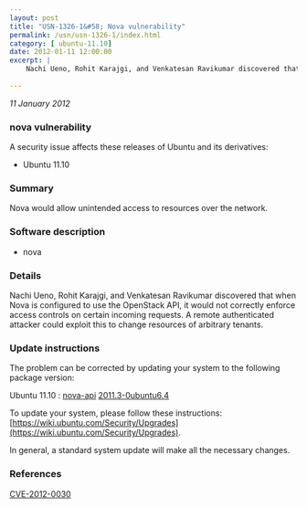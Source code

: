 ```yaml
---
layout: post
title: "USN-1326-1&#58; Nova vulnerability"
permalink: /usn/usn-1326-1/index.html
category: [ ubuntu-11.10]
date: 2012-01-11 12:00:00
excerpt: |
    Nachi Ueno, Rohit Karajgi, and Venkatesan Ravikumar discovered that when Nova is configured to use the OpenStack API, it would not correctly enforce access controls on certain incoming requests. A remote authenticated attacker could exploit this to change resources of arbitrary tenants. 
    
--- 
```

 
 

*11 January 2012*

### nova vulnerability

A security issue affects these releases of Ubuntu and its derivatives:

* Ubuntu 11.10

### Summary

Nova would allow unintended access to resources over the network. 

### Software description

* nova 

### Details

Nachi Ueno, Rohit Karajgi, and Venkatesan Ravikumar discovered that when Nova is configured to use the OpenStack API, it would not correctly enforce access controls on certain incoming requests. A remote authenticated attacker could exploit this to change resources of arbitrary tenants. 

### Update instructions

The problem can be corrected by updating your system to the following package version:

Ubuntu 11.10
 : [nova-api](https://launchpad.net/ubuntu/+source/nova) <span> [2011.3-0ubuntu6.4](https://launchpad.net/ubuntu/+source/nova/2011.3-0ubuntu6.4) </span> 

To update your system, please follow these instructions: [https://wiki.ubuntu.com/Security/Upgrades](https://wiki.ubuntu.com/Security/Upgrades).

In general, a standard system update will make all the necessary changes. 

### References

 
 [CVE-2012-0030](http://people.ubuntu.com/~ubuntu-security/cve/CVE-2012-0030)
 

